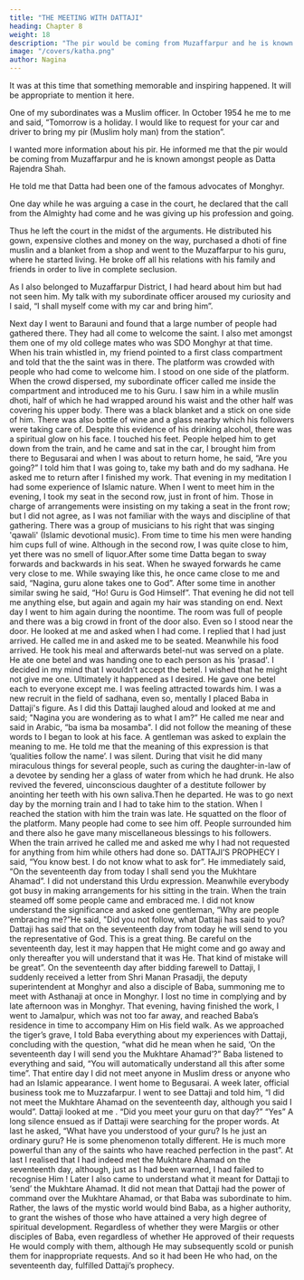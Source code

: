 ```yaml
---
title: "THE MEETING WITH DATTAJI"
heading: Chapter 8
weight: 18
description: "The pir would be coming from Muzaffarpur and he is known amongst people as Datta Rajendra Shah"
image: "/covers/katha.png"
author: Nagina
---
```



It was at this time that something memorable and inspiring happened. It will be
appropriate to mention it here.

One of my subordinates was a Muslim officer. In October 1954 he me to me and said, “Tomorrow is a holiday. I would like to request for your car and driver to bring my pir (Muslim holy man) from the station”.

I wanted more information about his pir. He informed me that the pir would be coming from Muzaffarpur and he is known amongst people as Datta Rajendra Shah.

He told me that Datta had been one of the famous advocates of Monghyr. 

One day while he was arguing a case in the court, he declared that the call from the Almighty had come and he was giving up his profession and going. 

Thus he left the court in the midst of the arguments. He distributed his gown, expensive clothes and money on the way, purchased a dhoti of fine muslin and a blanket from a shop and went to the Muzaffarpur to his guru, where he started living. He broke off all his relations with his family and friends in order to live in complete seclusion.

As I also belonged to Muzaffarpur District, I had heard about him but had not seen him. My talk with my subordinate officer aroused my curiosity and I said, “I shall myself come with my car and bring him”.

Next day I went to Barauni and found that a large number of people had
gathered there. They had all come to welcome the saint. I also met amongst them one
of my old college mates who was SDO Monghyr at that time. When his train whistled
in, my friend pointed to a first class compartment and told that the the saint was in
there. The platform was crowded with people who had come to welcome him. I stood
on one side of the platform. When the crowd dispersed, my subordinate officer called
me inside the compartment and introduced me to his Guru. I saw him in a while muslin
dhoti, half of which he had wrapped around his waist and the other half was covering
his upper body. There was a black blanket and a stick on one side of him. There was
also bottle of wine and a glass nearby which his followers were taking care of. Despite
this evidence of his drinking alcohol, there was a spiritual glow on his face. I touched
his feet.
People helped him to get down from the train, and he came and sat in the car, I
brought him from there to Begusarai and when I was about to return home, he said,
“Are you going?” I told him that I was going to, take my bath and do my sadhana. He
asked me to return after I finished my work.
That evening in my meditation I had some experience of Islamic nature. When I
went to meet him in the evening, I took my seat in the second row, just in front of him.
Those in charge of arrangements were insisting on my taking a seat in the front row;
but I did not agree, as I was not familiar with the ways and discipline of that gathering.
There was a group of musicians to his right that was singing 'qawali' (Islamic
devotional music). From time to time his men were handing him cups full of wine.
Although in the second row, I was quite close to him, yet there was no smell of liquor.After some time Datta began to sway forwards and backwards in his seat. When he
swayed forwards he came very close to me.
While swaying like this, he once came close to me and said, “Nagina, guru
alone takes one to God”.
After some time in another similar swing he said, “Ho! Guru is God Himself”.
That evening he did not tell me anything else, but again and again my hair was
standing on end.
Next day I went to him again during the noontime. The room was full of people
and there was a big crowd in front of the door also. Even so I stood near the door. He
looked at me and asked when I had come. I replied that I had just arrived. He called me
in and asked me to be seated.
Meanwhile his food arrived. He took his meal and afterwards betel-nut was
served on a plate. He ate one betel and was handing one to each person as his
'prasad'. I decided in my mind that I wouldn’t accept the betel. I wished that he might
not give me one. Ultimately it happened as I desired. He gave one betel each to
everyone except me. I was feeling attracted towards him.
I was a new recruit in the field of sadhana, even so, mentally I placed Baba in
Dattaji's figure.
As I did this Dattaji laughed aloud and looked at me and said; "Nagina you are
wondering as to what I am?” He called me near and said in Arabic, “ba isma ba
mosamba".
I did not follow the meaning of these words to I began to look at his face. A
gentleman was asked to explain the meaning to me. He told me that the meaning of
this expression is that ‘qualities follow the name’. I was silent.
During that visit he did many miraculous things for several people, such as
curing the daughter-in-law of a devotee by sending her a glass of water from which he
had drunk. He also revived the fevered, uinconscious daughter of a destitute follower
by anointing her teeth with his own saliva.Then he departed.
He was to go next day by the morning train and I had to take him to the station.
When I reached the station with him the train was late. He squatted on the floor of the
platform. Many people had come to see him off. People surrounded him and there also
he gave many miscellaneous blessings to his followers. When the train arrived he
called me and asked me why I had not requested for anything from him while others
had done so.
DATTAJI’S PROPHECY
I said, “You know best. I do not know what to ask for”.
He immediately said, “On the seventeenth day from today I shall send you the
Mukhtare Ahamad”. I did not understand this Urdu expression.
Meanwhile everybody got busy in making arrangements for his sitting in the
train. When the train steamed off some people came and embraced me. I did not know
understand the significance and asked one gentleman, “Why are people embracing
me?”He said, "Did you not follow, what Dattaji has said to you? Dattaji has said that
on the seventeenth day from today he will send to you the representative of God. This
is a great thing. Be careful on the seventeenth day, lest it may happen that He might
come and go away and only thereafter you will understand that it was He. That kind of
mistake will be great”.
On the seventeenth day after bidding farewell to Dattaji, I suddenly received a
letter from Shri Manan Prasadji, the deputy superintendent at Monghyr and also a
disciple of Baba, summoning me to meet with Asthanaji at once in Monghyr. I lost no
time in complying and by late afternoon was in Monghyr. That evening, having finished
the work, I went to Jamalpur, which was not too far away, and reached Baba’s
residence in time to accompany Him on His field walk.
As we approached the tiger’s grave, I told Baba everything about my
experiences with Dattaji, concluding with the question, “what did he mean when he
said, ‘On the seventeenth day I will send you the Mukhtare Ahamad’?”
Baba listened to everything and said, “You will automatically understand all this
after some time”.
That entire day I did not meet anyone in Muslim dress or anyone who had an
Islamic appearance. I went home to Begusarai.
A week later, official business took me to Muzzafarpur. I went to see Dattaji and
told him, “I did not meet the Mukhtare Ahamad on the seventeenth day, although you
said I would”.
Dattaji looked at me . “Did you meet your guru on that day?”
“Yes”
A long silence ensued as if Dattaji were searching for the proper words. At last
he asked, “What have you understood of your guru? Is he just an ordinary guru? He is
some phenomenon totally different. He is much more powerful than any of the saints
who have reached perfection in the past”.
At last I realised that I had indeed met the Mukhtare Ahamad on the
seventeenth day, although, just as I had been warned, I had failed to recognise Him !
Later I also came to understand what it meant for Dattaji to ‘send’ the Mukhtare
Ahamad. It did not mean that Dattaji had the power of command over the Mukhtare
Ahamad, or that Baba was subordinate to him. Rather, the laws of the mystic world
would bind Baba, as a higher authority, to grant the wishes of those who have attained
a very high degree of spiritual development. Regardless of whether they were Margiis
or other disciples of Baba, even regardless of whether He approved of their requests
He would comply with them, although He may subsequently scold or punish them for
inappropriate requests. And so it had been He who had, on the seventeenth day,
fulfilled Dattaji’s prophecy.

